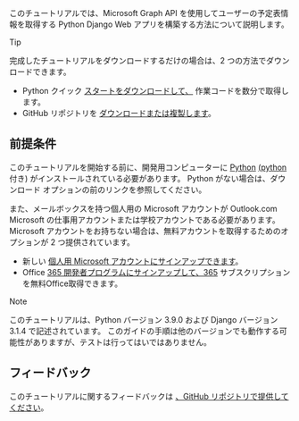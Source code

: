 <!-- markdownlint-disable MD002 MD041 -->

このチュートリアルでは、Microsoft Graph API を使用してユーザーの予定表情報を取得する Python Django Web アプリを構築する方法について説明します。

> [!TIP]
> 完成したチュートリアルをダウンロードするだけの場合は、2 つの方法でダウンロードできます。
>
> - Python クイック [スタートをダウンロードして、](https://developer.microsoft.com/graph/quick-start?platform=option-Python) 作業コードを数分で取得します。
> - GitHub リポジトリを [ダウンロードまたは複製します](https://github.com/microsoftgraph/msgraph-training-pythondjangoapp)。

## <a name="prerequisites"></a>前提条件

このチュートリアルを開始する前に、開発用コンピューターに [Python](https://www.python.org/) [(python](https://pypi.org/project/pip/)付き) がインストールされている必要があります。 Python がない場合は、ダウンロード オプションの前のリンクを参照してください。

また、メールボックスを持つ個人用の Microsoft アカウントが Outlook.com Microsoft の仕事用アカウントまたは学校アカウントである必要があります。 Microsoft アカウントをお持ちない場合は、無料アカウントを取得するためのオプションが 2 つ提供されています。

- 新しい [個人用 Microsoft アカウントにサインアップできます](https://signup.live.com/signup?wa=wsignin1.0&rpsnv=12&ct=1454618383&rver=6.4.6456.0&wp=MBI_SSL_SHARED&wreply=https://mail.live.com/default.aspx&id=64855&cbcxt=mai&bk=1454618383&uiflavor=web&uaid=b213a65b4fdc484382b6622b3ecaa547&mkt=E-US&lc=1033&lic=1)。
- Office [365 開発者プログラムにサインアップして、365](https://developer.microsoft.com/office/dev-program) サブスクリプションを無料Office取得できます。

> [!NOTE]
> このチュートリアルは、Python バージョン 3.9.0 および Django バージョン 3.1.4 で記述されています。 このガイドの手順は他のバージョンでも動作する可能性がありますが、テストは行ってはいではありません。

## <a name="feedback"></a>フィードバック

このチュートリアルに関するフィードバックは [、GitHub リポジトリで提供してください](https://github.com/microsoftgraph/msgraph-training-pythondjangoapp)。
